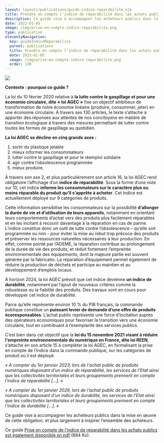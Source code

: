```yaml
---
layout: layouts/publications/guide-indice-reparabilite.njk
title: Prendre en compte l’indice de réparabilité dans les achats publics
description: Ce guide vise à accompagner les acheteurs publics dans la mise en œuvre de l’obligation de prise en compte de l’indice de réparabilité, et plus largement à inspirer l’ensemble des acheteurs. 
date: 2023-01-05
image: /img/prise-en-compte-indice-reparabilite.png
type: publication
eleventyNavigation:
  key: guideIndiceReparabilite
  parent: publications
  title: Prendre en compte l’indice de réparabilité dans les achats publics
  date: 2023-01-05
  image: /img/prise-en-compte-indice-reparabilite.png
  order: 130
---
```


![](/img/prise-en-compte-indice-reparabilite.png)

**Contexte : pourquoi ce guide ?**

La loi du 10 février 2020 relative à **la lutte contre le gaspillage et pour une économie circulaire, dite « loi AGEC »** fixe un objectif ambitieux de transformation de notre économie linéaire (produire, consommer, jeter) en une économie circulaire. À travers ses 130 articles, le texte s’attache à apporter des réponses aux attentes de nos concitoyens en matière de transition écologique à travers des mesures permettant de lutter contre toutes les formes de gaspillage au quotidien. 

**La loi AGEC se décline en cinq grands axes :**

1. sortir du plastique jetable
2. mieux informer les consommateurs
3. lutter contre le gaspillage et pour le réemploi solidaire
4. agir contre l’obsolescence programmée
5. mieux produire.

À travers son axe 2, et plus particulièrement son article 16, la loi AGEC rend obligatoire l’affichage d’un **indice de réparabilité**. Sous la forme d’une note sur 10, cet indice **informe les consommateurs sur le caractère plus ou moins réparable du produit qu’il s’apprête à acheter**. Cet indice est actuellement déployé sur 9 catégories de produits.

Cette information sensibilise les consommateurs sur la possibilité **d’allonger la durée de vie et d’utilisation de leurs appareils**, notamment en orientant leurs comportements d’achat vers des produits plus facilement réparables et en les incitant à recourir davantage à la réparation en cas de panne. L’indice constitue donc un outil de lutte contre l’obsolescence – qu’elle soit programmée ou non - pour éviter la mise au rebut trop précoce des produits et préserver les ressources naturelles nécessaires à leur production. En effet, comme pointé par l’ADEME, la réparation contribue au prolongement de la durée de vie des produits, et réduit fortement l’empreinte environnementale des équipements, dont la majeure partie est souvent générée par la fabricatio.  La réparation d’équipement permet également de réduire la production de déchets et participe au maintien et au développement d’emplois locaux.

À horizon 2024, la loi AGEC prévoit que cet indice devienne **un indice de durabilité**, notamment par l’ajout de nouveaux critères comme la robustesse ou la fiabilité des produits. Des travaux sont en cours pour développer cet indice de durabilité. 

Parce qu’elle représente environ 10 % du PIB français, la commande publique constitue un **puissant levier de demande d’une offre de produits écoresponsables**. L’achat public représente une force d’incitation auprès des opérateurs économiques pour favoriser la transition vers une économie circulaire, tout en contribuant à l’exemplarité des services publics. 

C’est bien dans cet objectif que la **loi du 15 novembre 2021 visant à réduire l'empreinte environnementale du numérique en France, dite loi REEN**, s’attache en son article 15 à compléter la loi AGEC, en formalisant la prise en compte de l’indice dans la commande publique, sur les catégories de produit où il est déployé.

*« A compter du 1er janvier 2023, lors de l'achat public de produits numériques disposant d'un indice de réparabilité, les services de l'Etat ainsi que les collectivités territoriales et leurs groupements prennent en compte l'indice de réparabilité […]. »* 

*« A compter du 1er janvier 2026, lors de l'achat public de produits numériques disposant d'un indice de durabilité, les services de l'Etat ainsi que les collectivités territoriales et leurs groupements prennent en compte l'indice de durabilité […]. »*

Ce guide vise à accompagner les acheteurs publics dans la mise en œuvre de cette obligation, et plus largement à inspirer l’ensemble des acheteurs. 

Ce guide [Prise en compte de l’indice de réparabilité dans les achats publics est également disponible en pdf](https://www.ecologie.gouv.fr/sites/default/files/Guide%20IR%20Achat%20durable%202022.pdf) (884 Ko).
